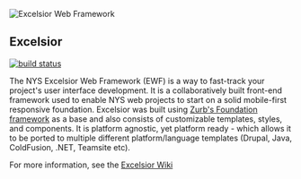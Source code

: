 ![Excelsior Web Framework](https://raw.github.com/wiki/nys-its/excelsior/images/excelsior-long-500.png "Excelsior Web Framework")

## Excelsior
<div>
    <a href="https://travis-ci.org/nys-its/excelsior">
        <img src="https://secure.travis-ci.org/nys-its/excelsior.png?branch=master" alt="build status"></img>
    </a>
</div>

The NYS Excelsior Web Framework (EWF) is a way to fast-track your project's user interface development. It is a collaboratively built front-end framework used to enable NYS web projects to start on a solid mobile-first responsive foundation. Excelsior was built using [Zurb's Foundation framework](http://foundation.zurb.com/) as a base and also consists of customizable templates, styles, and components. It is platform agnostic, yet platform ready - which allows it to be ported to multiple different platform/language templates (Drupal, Java, ColdFusion, .NET, Teamsite etc).

For more information, see the [Excelsior Wiki](https://github.com/nys-its/excelsior/wiki)
